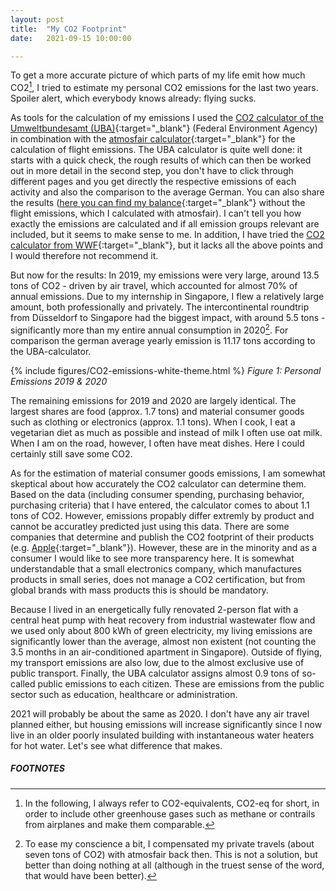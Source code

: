 ```yaml
---
layout: post
title:  "My CO2 Footprint"
date:   2021-09-15 10:00:00

---
```


To get a more accurate picture of which parts of my life emit how much CO2[^1], I tried to estimate my personal CO2 emissions for the last two years. Spoiler alert, which everybody knows already: flying sucks.

As tools for the calculation of my emissions I used the [CO2 calculator of the Umweltbundesamt (UBA)](https://uba.co2-rechner.de/){:target="_blank"} (Federal Environment Agency) in combination with the [atmosfair calculator](https://www.atmosfair.de/de/kompensieren/flug/){:target="_blank"} for the calculation of flight emissions. The UBA calculator is quite well done: it starts with a quick check, the rough results of which can then be worked out in more detail in the second step, you don't have to click through different pages and you get directly the respective emissions of each activity and also the comparison to the average German. You can also share the results ([here you can find my balance](https://uba.co2-rechner.de/de_DE/?bookmark=8AZev4yM2TvI1qZC){:target="_blank"} without the flight emissions, which I calculated with atmosfair). I can't tell you how exactly the emissions are calculated and if all emission groups relevant are included, but it seems to make sense to me. In addition, I have tried the [CO2 calculator from WWF](https://www.wwf.de/themen-projekte/klima-energie/wwf-klimarechner){:target="_blank"}, but it lacks all the above points and I would therefore not recommend it.

But now for the results: 
In 2019, my emissions were very large, around 13.5 tons of CO2 - driven by air travel, which accounted for almost 70% of annual emissions. Due to my internship in Singapore, I flew a relatively large amount, both professionally and privately. The intercontinental roundtrip from Düsseldorf to Singapore had the biggest impact, with around 5.5 tons - significantly more than my entire annual consumption in 2020[^2]. For comparison the german average yearly emission is 11.17 tons according to the UBA-calculator.

{% include figures/CO2-emissions-white-theme.html %}
*Figure 1: Personal Emissions 2019 & 2020*

The remaining emissions for 2019 and 2020 are largely identical. The largest shares are food (approx. 1.7 tons) and material consumer goods such as clothing or electronics (approx. 1.1 tons). When I cook, I eat a vegetarian diet as much as possible and instead of milk I often use oat milk. When I am on the road, however, I often have meat dishes. Here I could certainly still save some CO2. 

As for the estimation of material consumer goods emissions, I am somewhat skeptical about how accurately the CO2 calculator can determine them. Based on the data (including consumer spending, purchasing behavior, purchasing criteria) that I have entered, the calculator comes to about 1.1 tons of CO2. However, emissions propably differ extremly by product and cannot be accuratley predicted just using this data. There are some companies that determine and publish the CO2 footprint of their products (e.g. [Apple](https://www.apple.com/environment/pdf/products/notebooks/13-inch_MacBookAir_PER_Nov2020.pdf){:target="_blank"}). However, these are in the minority and as a consumer I would like to see more transparency here. It is somewhat understandable that a small electronics company, which manufactures products in small series, does not manage a CO2 certification, but from global brands with mass products this is should be mandatory.

Because I lived in an energetically fully renovated 2-person flat with a central heat pump with heat recovery from industrial wastewater flow and we used only about 800 kWh of green electricity, my living emissions are significantly lower than the average, almost non existent (not counting the 3.5 months in an air-conditioned apartment in Singapore). Outside of flying, my transport emissions are also low, due to the almost exclusive use of public transport. Finally, the UBA calculator assigns almost 0.9 tons of so-called public emissions to each citizen. These are emissions from the public sector such as education, healthcare or administration.

2021 will probably be about the same as 2020. I don't have any air travel planned either, but housing emissions will increase significantly since I now live in an older poorly insulated building with instantaneous water heaters for hot water. Let's see what difference that makes.

##### FOOTNOTES

[^1]: In the following, I always refer to CO2-equivalents, CO2-eq for short, in order to include other greenhouse gases such as methane or contrails from airplanes and make them comparable.
[^2]: To ease my conscience a bit, I compensated my private travels (about seven tons of CO2) with atmosfair back then. This is not a solution, but better than doing nothing at all (although in the truest sense of the word, that would have been better).
